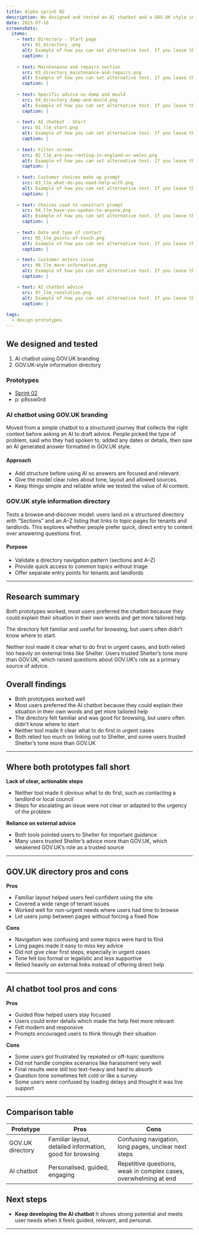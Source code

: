 ```yaml
---
title: Alpha sprint 02
description: We designed and tested an AI chatbot and a GOV.UK style information directory.
date: 2025-07-16
screenshots:
  items:
    - text: Directory - Start page
      src: 01_directory_.png
      alt: Example of how you can set alternative text. If you leave this off, the default alt text will be 'Screenshot of [image title]'.
      caption: |
        
    - text: Maintenance and repairs section
      src: 03_directory_maintenance-and-repairs.png
      alt: Example of how you can set alternative text. If you leave this off, the default alt text will be 'Screenshot of [image title]'.
      caption: |
        
    - text: Specific advice on damp and mould
      src: 04_directory_damp-and-mould.png
      alt: Example of how you can set alternative text. If you leave this off, the default alt text will be 'Screenshot of [image title]'.
      caption: |
        
    - text: AI chatbot - Start
      src: 01_llm_start.png
      alt: Example of how you can set alternative text. If you leave this off, the default alt text will be 'Screenshot of [image title]'.
      caption: |
        
    - text: Filter screen
      src: 02_llm_are-you-renting-in-england-or-wales.png
      alt: Example of how you can set alternative text. If you leave this off, the default alt text will be 'Screenshot of [image title]'.
      caption: |
        
    - text: Customer choices make up prompt
      src: 03_llm_what-do-you-need-help-with.png
      alt: Example of how you can set alternative text. If you leave this off, the default alt text will be 'Screenshot of [image title]'.
      caption: |
        
    - text: Choices used to construct prompt
      src: 04_llm_have-you-spoken-to-anyone.png
      alt: Example of how you can set alternative text. If you leave this off, the default alt text will be 'Screenshot of [image title]'.
      caption: |
        
    - text: Date and type of contact
      src: 05_llm_points-of-touch.png
      alt: Example of how you can set alternative text. If you leave this off, the default alt text will be 'Screenshot of [image title]'.
      caption: |

    - text: Customer enters issue
      src: 06_llm_more-information.png
      alt: Example of how you can set alternative text. If you leave this off, the default alt text will be 'Screenshot of [image title]'.
      caption: |

    - text: AI chatbot advice
      src: 07_llm_resolution.png
      alt: Example of how you can set alternative text. If you leave this off, the default alt text will be 'Screenshot of [image title]'.
      caption: |
        
tags:
  - design-prototypes
---
```


## We designed and tested

1. AI chatbot using GOV.UK branding  
2. GOV.UK-style information directory  

### Prototypes
- [Sprint 02](https://prs-landlord-ombudsman-131a07ff82e5.herokuapp.com/prototypes/sprint-02/)
- p: p8ssw0rd

### AI chatbot using GOV.UK branding
Moved from a simple chatbot to a structured journey that collects the right context before asking an AI to draft advice. People picked the type of problem, said who they had spoken to, added any dates or details, then saw an AI generated answer formatted in GOV.UK style.

#### Approach
  - Add structure before using AI so answers are focused and relevant.
  - Give the model clear rules about tone, layout and allowed sources.
  - Keep things simple and reliable while we tested the value of AI content.

### GOV.UK style information directory
Tests a browse‑and‑discover model: users land on a structured directory with “Sections” and an A–Z listing that links to topic pages for tenants and landlords. This explores whether people prefer quick, direct entry to content over answering questions first.

#### Purpose
  - Validate a directory navigation pattern (sections and A–Z)
  - Provide quick access to common topics without triage
  - Offer separate entry points for tenants and landlords

---

## Research summary

Both prototypes worked, most users preferred the chatbot because they could explain their situation in their own words and get more tailored help. 

The directory felt familiar and useful for browsing, but users often didn’t know where to start. 

Neither tool made it clear what to do first in urgent cases, and both relied too heavily on external links like Shelter. Users trusted Shelter’s tone more than GOV.UK, which raised questions about GOV.UK’s role as a primary source of advice.


## Overall findings

- Both prototypes worked well  
- Most users preferred the AI chatbot because they could explain their situation in their own words and get more tailored help  
- The directory felt familiar and was good for browsing, but users often didn’t know where to start  
- Neither tool made it clear what to do first in urgent cases  
- Both relied too much on linking out to Shelter, and some users trusted Shelter’s tone more than GOV.UK

---

## Where both prototypes fall short

**Lack of clear, actionable steps**  
- Neither tool made it obvious what to do first, such as contacting a landlord or local council  
- Steps for escalating an issue were not clear or adapted to the urgency of the problem

**Reliance on external advice**  
- Both tools pointed users to Shelter for important guidance  
- Many users trusted Shelter’s advice more than GOV.UK, which weakened GOV.UK’s role as a trusted source

---

## GOV.UK directory pros and cons

**Pros**

- Familiar layout helped users feel confident using the site  
- Covered a wide range of tenant issues  
- Worked well for non-urgent needs where users had time to browse  
- Let users jump between pages without forcing a fixed flow

**Cons**

- Navigation was confusing and some topics were hard to find  
- Long pages made it easy to miss key advice  
- Did not give clear first steps, especially in urgent cases  
- Tone felt too formal or legalistic and less supportive  
- Relied heavily on external links instead of offering direct help

---

## AI chatbot tool pros and cons

**Pros**

- Guided flow helped users stay focused  
- Users could enter details which made the help feel more relevant  
- Felt modern and responsive  
- Prompts encouraged users to think through their situation  

**Cons**

- Some users got frustrated by repeated or off-topic questions  
- Did not handle complex scenarios like harassment very well  
- Final results were still too text-heavy and hard to absorb  
- Question tone sometimes felt cold or like a survey  
- Some users were confused by loading delays and thought it was live support

---

## Comparison table

| Prototype        | Pros                                                  | Cons                                                              |
|------------------|-------------------------------------------------------|-------------------------------------------------------------------|
| GOV.UK directory | Familiar layout, detailed information, good for browsing | Confusing navigation, long pages, unclear next steps              |
| AI chatbot       | Personalised, guided, engaging                        | Repetitive questions, weak in complex cases, overwhelming at end  |

## Next steps

- **Keep developing the AI chatbot**
  It shows strong potential and meets user needs when it feels guided, relevant, and personal.

---




